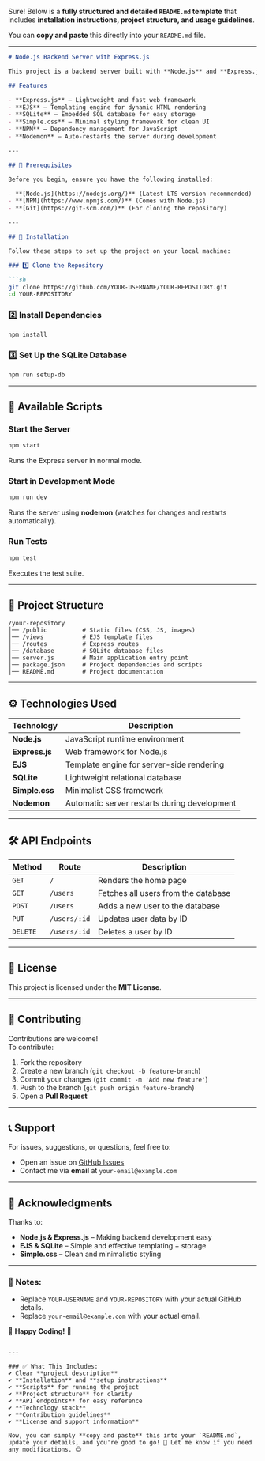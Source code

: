 Sure! Below is a **fully structured and detailed `README.md` template** that includes **installation instructions, project structure, and usage guidelines**.  

You can **copy and paste** this directly into your `README.md` file.  

---

```md
# Node.js Backend Server with Express.js

This project is a backend server built with **Node.js** and **Express.js**, utilizing **EJS** as a template engine and **SQLite** as the database. The frontend is styled with **HTML, CSS, and Simple.css**.

## Features

- **Express.js** – Lightweight and fast web framework
- **EJS** – Templating engine for dynamic HTML rendering
- **SQLite** – Embedded SQL database for easy storage
- **Simple.css** – Minimal styling framework for clean UI
- **NPM** – Dependency management for JavaScript
- **Nodemon** – Auto-restarts the server during development

---

## 📌 Prerequisites

Before you begin, ensure you have the following installed:

- **[Node.js](https://nodejs.org/)** (Latest LTS version recommended)
- **[NPM](https://www.npmjs.com/)** (Comes with Node.js)
- **[Git](https://git-scm.com/)** (For cloning the repository)

---

## 🚀 Installation

Follow these steps to set up the project on your local machine:

### 1️⃣ Clone the Repository

```sh
git clone https://github.com/YOUR-USERNAME/YOUR-REPOSITORY.git
cd YOUR-REPOSITORY
```

### 2️⃣ Install Dependencies

```sh
npm install
```

### 3️⃣ Set Up the SQLite Database

```sh
npm run setup-db
```

---

## 🔧 Available Scripts

### Start the Server

```sh
npm start
```
Runs the Express server in normal mode.

### Start in Development Mode

```sh
npm run dev
```
Runs the server using **nodemon** (watches for changes and restarts automatically).

### Run Tests

```sh
npm test
```
Executes the test suite.

---

## 📂 Project Structure

```
/your-repository
│── /public          # Static files (CSS, JS, images)
│── /views           # EJS template files
│── /routes          # Express routes
│── /database        # SQLite database files
│── server.js        # Main application entry point
│── package.json     # Project dependencies and scripts
│── README.md        # Project documentation
```

---

## ⚙️ Technologies Used

| Technology  | Description |
|-------------|------------|
| **Node.js** | JavaScript runtime environment |
| **Express.js** | Web framework for Node.js |
| **EJS** | Template engine for server-side rendering |
| **SQLite** | Lightweight relational database |
| **Simple.css** | Minimalist CSS framework |
| **Nodemon** | Automatic server restarts during development |

---

## 🛠 API Endpoints

| Method | Route | Description |
|--------|-------|-------------|
| `GET`  | `/`   | Renders the home page |
| `GET`  | `/users` | Fetches all users from the database |
| `POST` | `/users` | Adds a new user to the database |
| `PUT`  | `/users/:id` | Updates user data by ID |
| `DELETE` | `/users/:id` | Deletes a user by ID |

---

## 📜 License

This project is licensed under the **MIT License**.

---

## 🤝 Contributing

Contributions are welcome!  
To contribute:

1. Fork the repository
2. Create a new branch (`git checkout -b feature-branch`)
3. Commit your changes (`git commit -m 'Add new feature'`)
4. Push to the branch (`git push origin feature-branch`)
5. Open a **Pull Request**

---

## 📞 Support

For issues, suggestions, or questions, feel free to:

- Open an issue on [GitHub Issues](https://github.com/YOUR-USERNAME/YOUR-REPOSITORY/issues)
- Contact me via **email** at `your-email@example.com`

---

## 🌟 Acknowledgments

Thanks to:

- **Node.js & Express.js** – Making backend development easy
- **EJS & SQLite** – Simple and effective templating + storage
- **Simple.css** – Clean and minimalistic styling

---

### 📌 Notes:

- Replace `YOUR-USERNAME` and `YOUR-REPOSITORY` with your actual GitHub details.
- Replace `your-email@example.com` with your actual email.

🚀 **Happy Coding!** 🎉
```

---

### ✅ What This Includes:
✔ Clear **project description**  
✔ **Installation** and **setup instructions**  
✔ **Scripts** for running the project  
✔ **Project structure** for clarity  
✔ **API endpoints** for easy reference  
✔ **Technology stack**  
✔ **Contribution guidelines**  
✔ **License and support information**  

Now, you can simply **copy and paste** this into your `README.md`, update your details, and you're good to go! 🚀 Let me know if you need any modifications. 😊